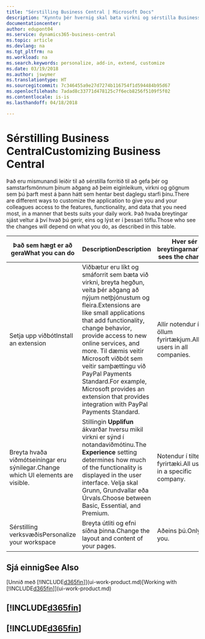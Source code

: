 ```yaml
---
title: "Sérstilling Business Central | Microsoft Docs"
description: "Kynntu þér hvernig skal bæta virkni og sérstilla Business Central."
documentationcenter: 
author: edupont04
ms.service: dynamics365-business-central
ms.topic: article
ms.devlang: na
ms.tgt_pltfrm: na
ms.workload: na
ms.search.keywords: personalize, add-in, extend, customize
ms.date: 03/19/2018
ms.author: jswymer
ms.translationtype: HT
ms.sourcegitcommit: 7c346455a9e27d7274b116754f1d594484b95d67
ms.openlocfilehash: 7adad8c33771d478125c7f6ecb8256f5109f5f02
ms.contentlocale: is-is
ms.lasthandoff: 04/18/2018

---
```

# <a name="customizing-business-central"></a><span data-ttu-id="6938b-103">Sérstilling Business Central</span><span class="sxs-lookup"><span data-stu-id="6938b-103">Customizing Business Central</span></span>
<!--NAV # Customizing Dynamics NAV -->
<span data-ttu-id="6938b-104">Það eru mismunandi leiðir til að sérstilla forritið til að gefa þér og samstarfsmönnum þínum aðgang að þeim eiginleikum, virkni og gögnum sem þú þarft mest á þann hátt sem hentar best daglegu starfi þínu.</span><span class="sxs-lookup"><span data-stu-id="6938b-104">There are different ways to customize the application to give you and your colleagues access to the features, functionality, and data that you need most, in a manner that bests suits your daily work.</span></span> <span data-ttu-id="6938b-105">Það hvaða breytingar sjást veltur á því hvað þú gerir, eins og lýst er í þessari töflu.</span><span class="sxs-lookup"><span data-stu-id="6938b-105">Those who see the changes will depend on what you do, as described in this table.</span></span>

| <span data-ttu-id="6938b-106">Það sem hægt er að gera</span><span class="sxs-lookup"><span data-stu-id="6938b-106">What you can do</span></span>    |  <span data-ttu-id="6938b-107">Description</span><span class="sxs-lookup"><span data-stu-id="6938b-107">Description</span></span>  |  <span data-ttu-id="6938b-108">Hver sér breytingarnar</span><span class="sxs-lookup"><span data-stu-id="6938b-108">Who sees the changes</span></span>  |  <span data-ttu-id="6938b-109">Meiri upplýsingar</span><span class="sxs-lookup"><span data-stu-id="6938b-109">More information</span></span>  |
|-----|---------------|---------|-------|
|<span data-ttu-id="6938b-110">Setja upp viðbót</span><span class="sxs-lookup"><span data-stu-id="6938b-110">Install an extension</span></span>|<span data-ttu-id="6938b-111">Viðbætur eru líkt og smáforrit sem bæta við virkni, breyta hegðun, veita þér aðgang að nýjum netþjónustum og fleira.</span><span class="sxs-lookup"><span data-stu-id="6938b-111">Extensions are like small applications that add functionality, change behavior, provide access to new online services, and more.</span></span> <span data-ttu-id="6938b-112">Til dæmis veitir Microsoft viðbót sem veitir samþættingu við PayPal Payments Standard.</span><span class="sxs-lookup"><span data-stu-id="6938b-112">For example, Microsoft provides an extension that provides integration with PayPal Payments Standard.</span></span>|<span data-ttu-id="6938b-113">Allir notendur í öllum fyrirtækjum.</span><span class="sxs-lookup"><span data-stu-id="6938b-113">All users in all companies.</span></span>|[<span data-ttu-id="6938b-114">Sérstilling með viðbótum</span><span class="sxs-lookup"><span data-stu-id="6938b-114">Customizing Using Extensions</span></span>](ui-extensions.md)|
|<span data-ttu-id="6938b-115">Breyta hvaða viðmótseiningar eru sýnilegar.</span><span class="sxs-lookup"><span data-stu-id="6938b-115">Change which UI elements are visible.</span></span>|<span data-ttu-id="6938b-116">Stillingin **Upplifun** ákvarðar hversu mikil virkni er sýnd í notandaviðmótinu.</span><span class="sxs-lookup"><span data-stu-id="6938b-116">The **Experience** setting determines how much of the functionality is displayed in the user interface.</span></span> <span data-ttu-id="6938b-117">Velja skal Grunn, Grundvallar eða Úrvals.</span><span class="sxs-lookup"><span data-stu-id="6938b-117">Choose between Basic, Essential, and Premium.</span></span>|<span data-ttu-id="6938b-118">Notendur í tilteknu fyrirtæki.</span><span class="sxs-lookup"><span data-stu-id="6938b-118">All users in a specific company.</span></span>|[<span data-ttu-id="6938b-119">Breyting á hvaða eiginleikar eru sýndir</span><span class="sxs-lookup"><span data-stu-id="6938b-119">Changing Which Features are Displayed</span></span>](ui-experiences.md)|
|<span data-ttu-id="6938b-120">Sérstilling verksvæðis</span><span class="sxs-lookup"><span data-stu-id="6938b-120">Personalize your workspace</span></span>|<span data-ttu-id="6938b-121">Breyta útliti og efni síðna þinna.</span><span class="sxs-lookup"><span data-stu-id="6938b-121">Change the layout and content of your pages.</span></span>|<span data-ttu-id="6938b-122">Aðeins þú.</span><span class="sxs-lookup"><span data-stu-id="6938b-122">Only you.</span></span>|[<span data-ttu-id="6938b-123">Sérstillingar verksvæðis</span><span class="sxs-lookup"><span data-stu-id="6938b-123">Personalizing Your Workspace</span></span>](ui-personalization-user.md)|

## <a name="see-also"></a><span data-ttu-id="6938b-124">Sjá einnig</span><span class="sxs-lookup"><span data-stu-id="6938b-124">See Also</span></span>
<span data-ttu-id="6938b-125">[Unnið með [!INCLUDE[d365fin](includes/d365fin_md.md)]](ui-work-product.md)</span><span class="sxs-lookup"><span data-stu-id="6938b-125">[Working with [!INCLUDE[d365fin](includes/d365fin_md.md)]](ui-work-product.md)</span></span>  

## [!INCLUDE[d365fin](includes/free_trial_md.md)]  
## [!INCLUDE[d365fin](includes/training_link_md.md)]

